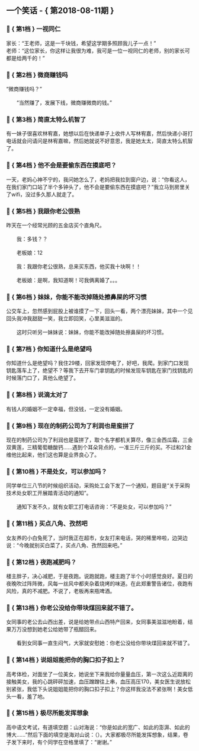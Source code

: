 ## 一个笑话 - { 第2018-08-11期 }
</hr>

### :jack_o_lantern: { 第1档 } 一视同仁
家长：“王老师，这是一千块钱，希望这学期多照顾我儿子一点！”<br/>老师：“这位家长，你这样让我很为难，我可是一位一视同仁的老师，别的家长可都是给两千的！”


### :jack_o_lantern: { 第2档 } 微商赚钱吗
“微商赚钱吗？”<br/><br/>　　“当然赚了，发展下线，微商赚微商的钱。”


### :jack_o_lantern: { 第3档 } 简直太特么机智了
有一妹子很喜欢林宥嘉，她想以后在快递单子上收件人写林宥嘉，然后快递小哥打电话就会问请问是林宥嘉嘛，然后她就说不好意思，我是她太太，简直太特么机智了。


### :jack_o_lantern: { 第4档 } 他不会是要偷东西在摸底吧？
一天，老妈心神不宁的，我问她怎么了，老妈把我拉到窗户边，说：“你看这人，在我们家门口站了半个多钟头了，他不会是要偷东西在摸底吧？”我立马到房里关了wifi，没过多久那人就走了。


### :jack_o_lantern: { 第5档 } 我跟你老公很熟
昨天在一个经常光顾的五金店买个直角尺。<br/><br/>　　我：多钱？？<br/><br/>　　老板娘：12<br/><br/>　　我：我跟你老公很熟，总来买东西，他买我十块啊！！<br/><br/>　　老板娘：是啊，我知道啊！可我俩离婚了。。。


### :jack_o_lantern: { 第6档 } 妹妹，你能不能改掉随处擦鼻屎的坏习惯
公交车上，忽然感到屁股上被谁摸了一下，回头一看，两个漂亮妹妹，其中一个见回头我冲我甜甜一笑，我立即回笑，心里美滋滋的。<br/><br/>　　这时只听另一妹妹说：妹妹，你能不能改掉随处擦鼻屎的坏习惯。


### :jack_o_lantern: { 第7档 } 你知道什么是绝望吗
你知道什么是绝望吗？我住29楼，回家发现停电了，好吧，我爬。到家门口发现钥匙落车上了，绝望不？等我下去开车门拿钥匙的时候发现车钥匙在家门找钥匙的时候落门口了，真他么绝望了。


### :jack_o_lantern: { 第8档 } 说滴太对了
有钱人的婚姻不一定幸福，但没钱，一定没有婚姻。


### :jack_o_lantern: { 第9档 } 现在的制药公司为了利润也是蛮拼了
现在的制药公司为了利润也是蛮拼了，取个名字都机关算尽，像三金西瓜霜，三金双黄莲，三精葡萄糖酸钙......遇到个耳朵背点的，一准三斤三斤的买。不过和21金维他比起来，他们这也算是业界良心了。


### :jack_o_lantern: { 第10档 } 不是处女，可以参加吗？
同学单位三八节的时候组织活动，采购处工会下发了一个通知，题目是“关于采购技术处女职工开展踏青活动的通知”。<br/><br/>　　通知下发不久，就有女职工打电话咨询：“不是处女，可以参加吗？”


### :jack_o_lantern: { 第11档 } 买点八角、孜然吧
女友养的小白兔死了，当时我正在超市，女友打来电话，哭的稀里哗啦，边哭边说：“今晚就别买白菜了，买点八角、孜然回来吧。”


### :jack_o_lantern: { 第12档 } 夜跑减肥吗？
楼主胖子，决心减肥，于是夜跑。说跑就跑，楼主跑了半个小时感觉良好。夏日的夜晚吹过阵阵微，风每一丝风中都夹杂着烧烤的味道。在此郑重警告诸位，夜跑有风险，真的不减肥。不说了，老板再来瓶啤酒。


### :jack_o_lantern: { 第13档 } 你老公没给你带块煤回来就不错了。
女同事的老公去山西出差，说是给她带点山西特产回来，女同事美滋滋地盼着，结果万万没想到她老公给她带了瓶醋回来。<br/><br/>　　看到女同事一直生闷气，大家就安慰她：你老公没给你带块煤回来就不错了。


### :jack_o_lantern: { 第14档 } 说姐姐能把你的胸口扣子扣上？
高考体检，对面坐了一位美女，她说坐下来我给你量量血压，第一次这么近距离的接触美女，我的心跳砰砰加速，血压蹭蹭往上串，血压高压170，美女医生说放松别紧张，我低下头说姐姐能把你的胸口扣子扣上？你这样我没法不紧张啊！美女低头一看，羞了地。


### :jack_o_lantern: { 第15档 } 极尽所能发挥想象
高中语文考试，有道填空题：山对海说：“你是如此的宽广、如此的澎湃、如此的博大……”然后下面的填空是海对山说：（）。大家都极尽所能发挥想象，结果，卷子发下来时，有个同学在空格里填了：“谢谢。”

